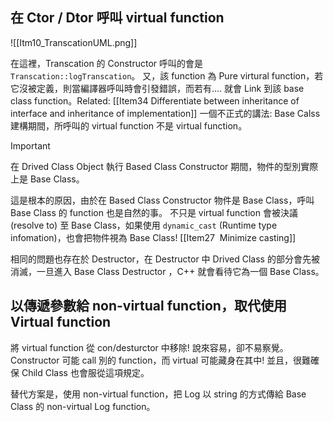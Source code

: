 
## 在 Ctor / Dtor 呼叫 virtual function
![[Itm10_TranscationUML.png]]

在這裡，Transcation 的 Constructor 呼叫的會是 `Transcation::logTranscation`。
又，該 function 為 Pure virtural function，若它沒被定義，則當編譯器呼叫時會引發錯誤，而若有.... 就會 Link 到該 base class function。Related: [[Item34 Differentiate between inheritance of interface and inheritance of implementation]]
一個不正式的講法: Base Calss 建構期間，所呼叫的 virtual function 不是 virtual function。  

> [!important] 
> 在 Drived Class Object 執行 Based Class Constructor 期間，物件的型別實際上是 Base Class。

這是根本的原因，由於在 Based Class Constructor 物件是 Base Class，呼叫 Base Class 的 function 也是自然的事。
不只是 virtual function 會被決議(resolve to) 至 Base Class，如果使用 `dynamic_cast` (Runtime type infomation)，也會把物件視為 Base Class! [[Item27  Minimize casting]]

相同的問題也存在於 Destructor，在 Destructor 中 Drived Class 的部分會先被消滅，一旦進入 Base Class Destructor ，C++ 就會看待它為一個 Base Class。

## 以傳遞參數給 non-virtual function，取代使用 Virtual function
將 virtual function 從 con/desturctor 中移除! 說來容易，卻不易察覺。Constructor 可能 call 別的 function，而 virtual 可能藏身在其中! 並且，很難確保 Child Class 也會服從這項規定。

替代方案是，使用 non-virtual function，把 Log 以 string 的方式傳給 Base Class 的 non-virtual Log function。
